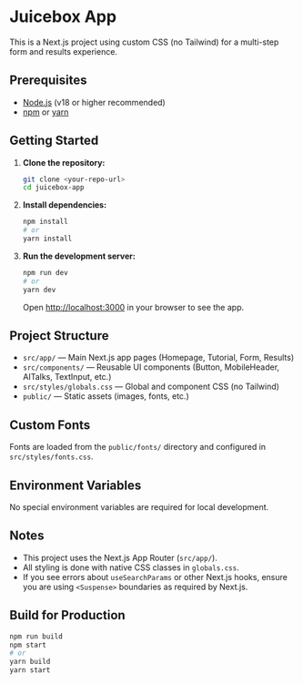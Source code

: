 # Juicebox App

This is a Next.js project using custom CSS (no Tailwind) for a multi-step form and results experience.

## Prerequisites
- [Node.js](https://nodejs.org/) (v18 or higher recommended)
- [npm](https://www.npmjs.com/) or [yarn](https://yarnpkg.com/)

## Getting Started

1. **Clone the repository:**
   ```bash
   git clone <your-repo-url>
   cd juicebox-app
   ```

2. **Install dependencies:**
   ```bash
   npm install
   # or
   yarn install
   ```

3. **Run the development server:**
   ```bash
   npm run dev
   # or
   yarn dev
   ```
   Open [http://localhost:3000](http://localhost:3000) in your browser to see the app.

## Project Structure
- `src/app/` — Main Next.js app pages (Homepage, Tutorial, Form, Results)
- `src/components/` — Reusable UI components (Button, MobileHeader, AITalks, TextInput, etc.)
- `src/styles/globals.css` — Global and component CSS (no Tailwind)
- `public/` — Static assets (images, fonts, etc.)

## Custom Fonts
Fonts are loaded from the `public/fonts/` directory and configured in `src/styles/fonts.css`.

## Environment Variables
No special environment variables are required for local development.

## Notes
- This project uses the Next.js App Router (`src/app/`).
- All styling is done with native CSS classes in `globals.css`.
- If you see errors about `useSearchParams` or other Next.js hooks, ensure you are using `<Suspense>` boundaries as required by Next.js.

## Build for Production
```bash
npm run build
npm start
# or
yarn build
yarn start
```